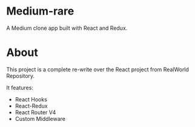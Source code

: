 # Medium-rare
A Medium clone app built with React and Redux.

# About
This project is a complete re-write over the React project from RealWorld Repository.

It features:
* React Hooks
* React-Redux
* React Router V4
* Custom Middleware
